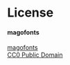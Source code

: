 # License
#### magofonts
[magofonts](https://magodev.itch.io/magosfonts)
<br/>
[CC0 Public Domain](https://creativecommons.org/publicdomain/zero/1.0/)
